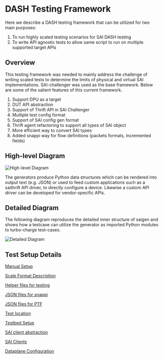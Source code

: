 
# **DASH Testing Framework**

Here we describe a DASH testing framework that can be utilized for two main purposes:
1. To run highly scaled testing scenarios for SAI DASH testing
2. To write API agnostic tests to allow same script to run on multiple supported target APIs

## **Overview**

This testing framework was needed to mainly address the challenge of writing scaled tests to determine the limits of physical and virtual SAI implementations. SAI-challenger was used as the base framework. Below are some of the salient features of this current framework.

1. Support DPU as a target
2. DUT API abstraction 
3. Support of Thrift API in SAI Challenger
4. Multiple test config format
5. Support of SAI config gen format
6. Thrift agent refactoring to support all types of SAI object
7. More efficient way to convert SAI types
8. Added snappi way for flow definitions (packets formats, incremented fields)

## **High-level Diagram**

![High-level Diagram](../../images/confgen-hld-diag-ref.svg)

The generators produce Python data structures which can be rendered into output text (e.g. JSON) or used to feed custom applications such as a saithrift API driver, to directly configure a device. Likewise a custom API driver can be developed for vendor-specific APIs.

## **Detailed Diagram**

The following diagram reproduces the detailed inner structure of saigen and shows how a testcase can utilize the generator as imported Python modules to turbo-charge test-cases.

![Detailed Diagram](../../images/confgen-saichallenger-keys.svg)


## **Test Setup Details**

[Manual Setup](https://github.com/PLVision/DASH/blob/test-framework-extension/test/docs/dash-test-sai-challenger.md)

[Scale Format Description](https://github.com/PLVision/DASH/blob/test-framework-extension/test/test-cases/scale/saic/README.md)

[Helper files for testing](https://github.com/PLVision/DASH/blob/test-framework-extension/test/test-cases/scale/saic/dash_helper/vnet2vnet_helper.py)

[JSON files for snappi](https://github.com/PLVision/DASH/blob/test-framework-extension/test/test-cases/scale/saic/sai_dpu_client_server_snappi.json)

[JSON files for PTF](https://github.com/PLVision/DASH/blob/test-framework-extension/test/test-cases/scale/saic/sai_dpu_client_server_ptf.json)

[Test location](https://github.com/PLVision/DASH/tree/test-framework-extension/test/test-cases/scale/saic)

[Testbed Setup](https://github.com/PLVision/DASH/blob/test-framework-extension/dash-pipeline/README.md)

[SAI client abstraction](https://github.com/opencomputeproject/SAI-Challenger/tree/multi-api-support/common/sai_client/)

[SAI Clients](https://github.com/opencomputeproject/SAI-Challenger/blob/multi-api-support/docs/sai_clients.md)

[Dataplane Configuration](https://github.com/opencomputeproject/SAI-Challenger/blob/multi-api-support/docs/sai_dataplane.md)